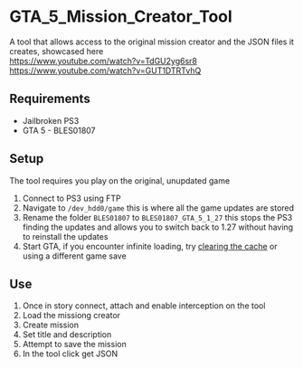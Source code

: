 # GTA_5_Mission_Creator_Tool
A tool that allows access to the original mission creator and the JSON files it creates, showcased here \
https://www.youtube.com/watch?v=TdGU2yg6sr8 \
https://www.youtube.com/watch?v=GUT1DTRTvhQ

## Requirements
- Jailbroken PS3
- GTA 5 - BLES01807

## Setup
The tool requires you play on the original, unupdated game
1. Connect to PS3 using FTP
2. Navigate to `/dev_hdd0/game` this is where all the game updates are stored
3. Rename the folder `BLES01807` to `BLES01807_GTA_5_1_27` this stops the PS3 finding the updates and allows you to switch back to 1.27 without having to reinstall the updates
4. Start GTA, if you encounter infinite loading, try [clearing the cache](https://support.rockstargames.com/articles/115015433628/Clearing-the-Cache-on-your-PS3-console) or using a different game save

## Use
1. Once in story connect, attach and enable interception on the tool
2. Load the missiong creator
3. Create mission
4. Set title and description
5. Attempt to save the mission
6. In the tool click get JSON
